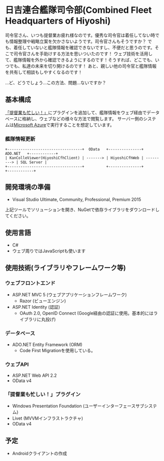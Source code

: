 # 日吉連合艦隊司令部(Combined Fleet Headquarters of Hiyoshi)

司令官さん、いつも提督業お疲れ様なのです。優秀な司令官は着任してない時でも情報整理や戦略立案を欠かさないようです。司令官さんもそうですか？
でも、着任していないと艦隊情報を確認できないですし、不便だと思うのです。そこで司令官さんを手助けする方法を思いついたのです！
ウェブ技術を活用して、艦隊情報を外から確認できるようにするのです！そうすれば、どこでも、いつでも、私達の未来を切り開けるのです！
あと、親しい他の司令官と艦隊情報を共有して相談もしやすくなるのです！

…ど、どうでしょう…この方法、問題…ないですか？

## 基本構成

[「提督業も忙しい！」](http://grabacr.net/kancolleviewer)にプラグインを追加して、艦隊情報をウェブ経由でデータベースに格納し、ウェブなどの様々な方法で閲覧します。
サーバー側のシステムは[Microsoft Azure](http://azure.microsoft.com/ja-jp/)で実行することを想定しています。

### 艦隊情報更新

```
+----------------------------------+  OData   +---------------+  ADO.NET   +------------+
| KanColleViewer(HiyoshiCfhClient) | -------> | HiyoshiCfhWeb | ---------> | SQL Server |
+----------------------------------+          +---------------+            +------------+
```

## 開発環境の準備

* Visual Studio Ultimate, Community, Professional, Premium 2015

上記ツールでソリューションを開き、NuGetで依存ライブラリをダウンロードしてください。

## 使用言語

* C#
* ウェブ周りではJavaScriptも使います

## 使用技術(ライブラリやフレームワーク等)

### ウェブフロントエンド

* ASP.NET MVC 5 (ウェブアプリケーションフレームワーク)
  * Razor (ビューエンジン)
* ASP.NET Identity (認証)
  * OAuth 2.0, OpenID Connect (Google経由の認証に使用。基本的にはライブラリに丸投げ)

### データベース

* ADO.NET Entity Framework (ORM)
  * Code First Migrationを使用している。

### ウェブAPI

* ASP.NET Web API 2.2
* OData v4

### 「提督業も忙しい！」プラグイン

* Windows Presentation Foundation (ユーザーインターフェースサブシステム)
* Livet (MVVMインフラストラクチャ)
* OData v4

## 予定

* Androidクライアントの作成

